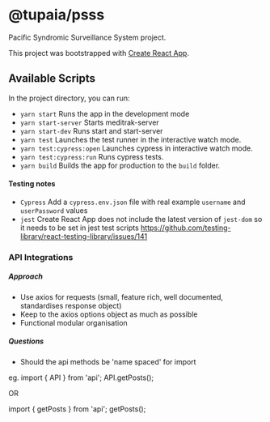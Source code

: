 # @tupaia/psss

Pacific Syndromic Surveillance System project.

This project was bootstrapped with [Create React App](https://github.com/facebook/create-react-app).

## Available Scripts

In the project directory, you can run:

- `yarn start` Runs the app in the development mode
- `yarn start-server` Starts meditrak-server
- `yarn start-dev` Runs start and start-server
- `yarn test` Launches the test runner in the interactive watch mode.
- `yarn test:cypress:open` Launches cypress in interactive watch mode.
- `yarn test:cypress:run` Runs cypress tests.
- `yarn build` Builds the app for production to the `build` folder.

#### Testing notes

- `Cypress` Add a `cypress.env.json` file with real example `username` and `userPassword` values
- `jest` Create React App does not include the latest version of `jest-dom` so it needs to be set in jest test scripts https://github.com/testing-library/react-testing-library/issues/141



### API Integrations

##### Approach
- Use axios for requests (small, feature rich, well documented, standardises response object)
- Keep to the axios options object as much as possible
- Functional modular organisation

##### Questions
- Should the api methods be 'name spaced' for import


eg.
import { API } from 'api';
API.getPosts();

OR

import { getPosts } from 'api';
getPosts();  